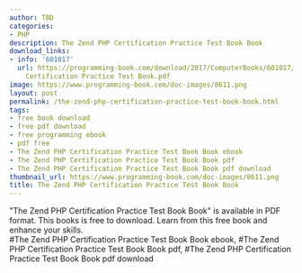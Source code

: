 ```yaml
---
author: TBD
categories:
- PHP
description: The Zend PHP Certification Practice Test Book Book
download_links:
- info: '601017'
  url: https://programming-book.com/download/2017/ComputerBooks/601017/The Zend PHP
    Certification Practice Test Book.pdf
image: https://www.programming-book.com/doc-images/8611.png
layout: post
permalink: /the-zend-php-certification-practice-test-book-book.html
tags:
- free book download
- free pdf download
- free programming ebook
- pdf free
- The Zend PHP Certification Practice Test Book Book ebook
- The Zend PHP Certification Practice Test Book Book pdf
- The Zend PHP Certification Practice Test Book Book pdf download
thumbnail_url: https://www.programming-book.com/doc-images/8611.png
title: The Zend PHP Certification Practice Test Book Book
---
```


 
<div class="item-desc text-justify">
  "The Zend PHP Certification Practice Test Book Book" is available in PDF format. This books is free to download. Learn from this free book and enhance your skills.
  <br>
  #The Zend PHP Certification Practice Test Book Book ebook, #The Zend PHP Certification Practice Test Book Book pdf, #The Zend PHP Certification Practice Test Book Book pdf download
</div>